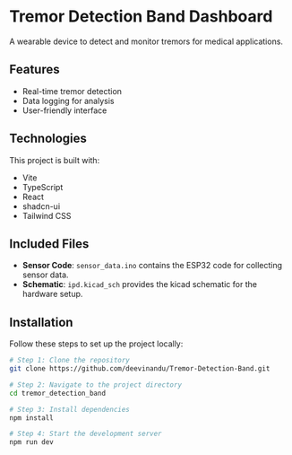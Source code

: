 # Tremor Detection Band Dashboard

A wearable device to detect and monitor tremors for medical applications.

## Features
- Real-time tremor detection
- Data logging for analysis
- User-friendly interface

## Technologies
This project is built with:
- Vite
- TypeScript
- React
- shadcn-ui
- Tailwind CSS

## Included Files
- **Sensor Code**: `sensor_data.ino` contains the ESP32 code for collecting sensor data.
- **Schematic**: `ipd.kicad_sch` provides the kicad schematic for the hardware setup.

## Installation
Follow these steps to set up the project locally:

```sh
# Step 1: Clone the repository
git clone https://github.com/deevinandu/Tremor-Detection-Band.git

# Step 2: Navigate to the project directory
cd tremor_detection_band

# Step 3: Install dependencies
npm install

# Step 4: Start the development server
npm run dev
